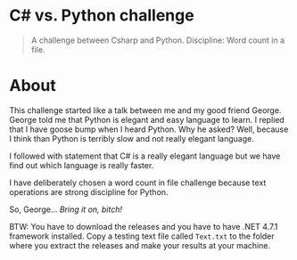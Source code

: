 # C# vs. Python challenge
> A challenge between Csharp and Python. Discipline: Word count in a file.

# About
This challenge started like a talk between me and my good friend George. George told me that Python is elegant and easy language to learn. I replied that I have goose bump when I heard Python. Why he asked? Well, because I think than Python is terribly slow and not really elegant language.

I followed with statement that C# is a really elegant language but we have find out which language is really faster.

I have deliberately chosen a word count in file challenge because text operations are strong discipline for Python.

So, George... *Bring it on, bitch!*

BTW: You have to download the releases and you have to have .NET 4.7.1 framework installed. Copy a testing text file called `Text.txt` to the folder where you extract the releases and make your results at your machine.
